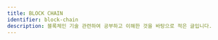 ```yaml
---
title: BLOCK CHAIN
identifier: block-chain
description: 블록체인 기술 관련하여 공부하고 이해한 것을 바탕으로 적은 글입니다.
---
```

